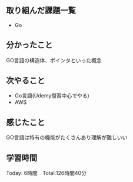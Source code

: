 ## 取り組んだ課題一覧

- Go


## 分かったこと

GO言語の構造体、ポインタといった概念

## 次やること　

- Go言語(Udemy復習中心でやる)
- AWS

## 感じたこと
GO言語は特有の機能がたくさんあり理解が難しいい

## 学習時間

Today: 6時間　Total:126時間40分